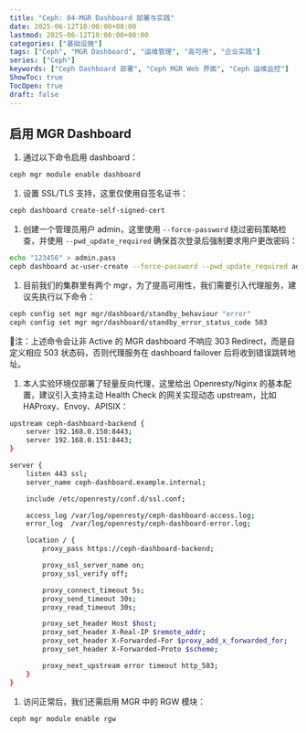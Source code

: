```yaml
---
title: "Ceph: 04-MGR Dashboard 部署与实践"
date: 2025-06-12T10:00:00+08:00
lastmod: 2025-06-12T10:00:00+08:00
categories: ["基础设施"]
tags: ["Ceph", "MGR Dashboard", "运维管理", "高可用", "企业实践"]
series: ["Ceph"]
keywords: ["Ceph Dashboard 部署", "Ceph MGR Web 界面", "Ceph 运维监控"]
ShowToc: true
TocOpen: true
draft: false
---
```


## 启用 MGR Dashboard

1. 通过以下命令启用 dashboard：

```bash
ceph mgr module enable dashboard
```

1. 设置 SSL/TLS 支持，这里仅使用自签名证书：

```bash
ceph dashboard create-self-signed-cert
```

1. 创建一个管理员用户 admin，这里使用 `--force-password` 绕过密码策略检查，并使用 `--pwd_update_required` 确保首次登录后强制要求用户更改密码：

```bash
echo "123456" > admin.pass
ceph dashboard ac-user-create --force-password --pwd_update_required admin -i admin.pass administrator
```

1. 目前我们的集群里有两个 mgr，为了提高可用性，我们需要引入代理服务，建议先执行以下命令：

```bash
ceph config set mgr mgr/dashboard/standby_behaviour "error"
ceph config set mgr mgr/dashboard/standby_error_status_code 503
```

📌注：上述命令会让非 Active 的 MGR dashboard 不响应 303 Redirect，而是自定义相应 503 状态码，否则代理服务在 dashboard failover 后将收到错误跳转地址。

1. 本人实验环境仅部署了轻量反向代理，这里给出 Openresty/Nginx 的基本配置，建议引入支持主动 Health Check 的网关实现动态 upstream，比如 HAProxy、Envoy、APISIX：

```bash
upstream ceph-dashboard-backend {
    server 192.168.0.150:8443;
    server 192.168.0.151:8443;
}

server {
    listen 443 ssl;
    server_name ceph-dashboard.example.internal;

    include /etc/openresty/conf.d/ssl.conf;

    access_log /var/log/openresty/ceph-dashboard-access.log;
    error_log  /var/log/openresty/ceph-dashboard-error.log;

    location / {
        proxy_pass https://ceph-dashboard-backend;

        proxy_ssl_server_name on;
        proxy_ssl_verify off;

        proxy_connect_timeout 5s;
        proxy_send_timeout 30s;
        proxy_read_timeout 30s;

        proxy_set_header Host $host;
        proxy_set_header X-Real-IP $remote_addr;
        proxy_set_header X-Forwarded-For $proxy_add_x_forwarded_for;
        proxy_set_header X-Forwarded-Proto $scheme;

        proxy_next_upstream error timeout http_503;
    }
}
```

1. 访问正常后，我们还需启用 MGR 中的 RGW 模块：

```bash
ceph mgr module enable rgw
```
